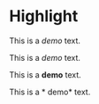 # Highlight

This is a *demo* text. 

This is a _demo_ text. 

This is a **demo** text. 

This is a * demo* text. 
